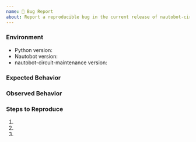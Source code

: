 ```yaml
---
name: 🐛 Bug Report
about: Report a reproducible bug in the current release of nautobot-circuit-maintenance
---
```


### Environment

* Python version:  <!-- Example: 3.7.7 -->
* Nautobot version:  <!-- Example: 1.4.0 -->
* nautobot-circuit-maintenance version:  <!-- Example: 1.0.0 -->

<!-- What did you expect to happen? -->

### Expected Behavior

<!-- What happened instead? -->

### Observed Behavior

<!--
    Describe in detail the exact steps that someone else can take to reproduce
    this bug using the current release.
-->

### Steps to Reproduce

1.
2.
3.
